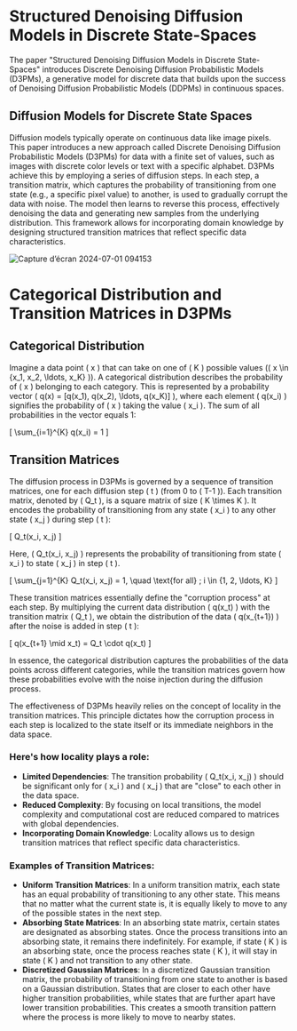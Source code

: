 # Structured Denoising Diffusion Models in Discrete State-Spaces
The paper "Structured Denoising Diffusion Models in Discrete State-Spaces" introduces Discrete Denoising Diffusion Probabilistic Models (D3PMs), a generative model for discrete data that builds upon the success of Denoising Diffusion Probabilistic Models (DDPMs) in continuous spaces.
## Diffusion Models for Discrete State Spaces
Diffusion models typically operate on continuous data like image pixels. This paper introduces a new approach called Discrete Denoising Diffusion Probabilistic Models (D3PMs) for data with a finite set of values, such as images with discrete color levels or text with a specific alphabet. D3PMs achieve this by employing a series of diffusion steps. In each step, a transition matrix, which captures the probability of transitioning from one state (e.g., a specific pixel value) to another, is used to gradually corrupt the data with noise. The model then learns to reverse this process, effectively denoising the data and generating new samples from the underlying distribution. This framework allows for incorporating domain knowledge by designing structured transition matrices that reflect specific data characteristics.

![Capture d’écran 2024-07-01 094153](https://github.com/Abdennacer-Badaoui/D3PMs/assets/106801897/bbbe4946-bd98-4b06-8dcc-2b3155fc3a8c)

# Categorical Distribution and Transition Matrices in D3PMs

## Categorical Distribution

Imagine a data point \( x \) that can take on one of \( K \) possible values (\( x \in \{x_1, x_2, \ldots, x_K\} \)). A categorical distribution describes the probability of \( x \) belonging to each category. This is represented by a probability vector \( q(x) = [q(x_1), q(x_2), \ldots, q(x_K)] \), where each element \( q(x_i) \) signifies the probability of \( x \) taking the value \( x_i \). The sum of all probabilities in the vector equals 1:

\[ \sum_{i=1}^{K} q(x_i) = 1 \]

## Transition Matrices

The diffusion process in D3PMs is governed by a sequence of transition matrices, one for each diffusion step \( t \) (from 0 to \( T-1 \)). Each transition matrix, denoted by \( Q_t \), is a square matrix of size \( K \times K \). It encodes the probability of transitioning from any state \( x_i \) to any other state \( x_j \) during step \( t \):

\[ Q_t(x_i, x_j) \]

Here, \( Q_t(x_i, x_j) \) represents the probability of transitioning from state \( x_i \) to state \( x_j \) in step \( t \).

\[ \sum_{j=1}^{K} Q_t(x_i, x_j) = 1, \quad \text{for all} \; i \in \{1, 2, \ldots, K\} \]

These transition matrices essentially define the "corruption process" at each step. By multiplying the current data distribution \( q(x_t) \) with the transition matrix \( Q_t \), we obtain the distribution of the data \( q(x_{t+1}) \) after the noise is added in step \( t \):

\[ q(x_{t+1} \mid x_t) = Q_t \cdot q(x_t) \]

In essence, the categorical distribution captures the probabilities of the data points across different categories, while the transition matrices govern how these probabilities evolve with the noise injection during the diffusion process.

The effectiveness of D3PMs heavily relies on the concept of locality in the transition matrices. This principle dictates how the corruption process in each step is localized to the state itself or its immediate neighbors in the data space.

### Here's how locality plays a role:

- **Limited Dependencies**: The transition probability \( Q_t(x_i, x_j) \) should be significant only for \( x_i \) and \( x_j \) that are "close" to each other in the data space.
- **Reduced Complexity**: By focusing on local transitions, the model complexity and computational cost are reduced compared to matrices with global dependencies.
- **Incorporating Domain Knowledge**: Locality allows us to design transition matrices that reflect specific data characteristics.

### Examples of Transition Matrices:

- **Uniform Transition Matrices**: In a uniform transition matrix, each state has an equal probability of transitioning to any other state. This means that no matter what the current state is, it is equally likely to move to any of the possible states in the next step.
- **Absorbing State Matrices**: In an absorbing state matrix, certain states are designated as absorbing states. Once the process transitions into an absorbing state, it remains there indefinitely. For example, if state \( K \) is an absorbing state, once the process reaches state \( K \), it will stay in state \( K \) and not transition to any other state.
- **Discretized Gaussian Matrices**: In a discretized Gaussian transition matrix, the probability of transitioning from one state to another is based on a Gaussian distribution. States that are closer to each other have higher transition probabilities, while states that are further apart have lower transition probabilities. This creates a smooth transition pattern where the process is more likely to move to nearby states.

